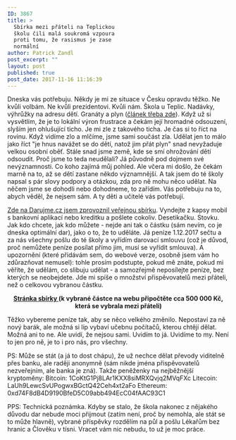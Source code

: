 ```yaml
---
ID: 3867
title: >
  Sbírka mezi přáteli na Teplickou
  školu čili malá soukromá vzpoura
  proti tomu, že rasismus je zase
  normální
author: Patrick Zandl
post_excerpt: ""
layout: post
published: true
post_date: 2017-11-16 11:16:39
---
```

Dneska vás potřebuju. Někdy je mi ze situace v Česku opravdu těžko. Ne kvůli volbám. Ne kvůli prezidentovi. Kvůli nám. Škola u Teplic. Nadávky, výhrůžky na adresu dětí. Granáty a plyn (<a href="https://zpravy.aktualne.cz/domaci/trida-plna-teroristu-nadavali-lide-na-facebooku-na-prvnackum/r~49e3c1b2c2ee11e7b286002590604f2e/">článek třeba zde</a>). Když už si vysvětlím, že je to lokální výron frustrace a čekám její hromadné odsouzení, slyším jen ohlušující ticho. Je mi zle z takového ticha. Je čas si to říct na rovinu. Když vidíme zlo a mlčíme, jsme sami součást zla. Udělat jen to málo jako říct "je hnus navážet se do dětí, natož jim přát plyn" snad nevyžaduje velkou osobní oběť. Stále snad jsme země, kde se smí ohrožování dětí odsoudit. Proč jsme to teda neudělali? Já původně pod dojmem své nevýznamnosti. Co koho zajímá můj pohled. Ale včera mi došlo, že čekám marně na to, až se dětí zastane někdo významnější. A tak jsem do té školy napsal s pár slovy podpory a otázkou, zda pro ně mohu něco udělat. Na něčem jsme se dohodli nebo dohodneme, to zařídím. Vás potřebuju na to, abych věděl, že nejsem sám. A ty děti a učitelé vás potřebují.

<a href="https://www.darujme.cz/projekt/1200601">Zde na Darujme.cz jsem zprovoznil veřejnou sbírku</a>. Vyndejte z kapsy mobil s bankovní aplikací nebo kreditku a pošlete cokoliv. Desetikačku. Stovku. Jak kdo chcete, jak kdo můžete - nejde ani tak o částku (sám nevím, co je dneska optimální dar), jako o to, že to uděláte. Já peníze 1.12.2017 sečtu a za nás všechny pošlu do té školy a vyřídím darovací smlouvu (což je důvod, proč nemůžete peníze posílat přímo jim, musí se vyřídit smlouva). A upozornění (které přidávám sem, do webové verze, osobně jsem vám ho zdůrazňovat nemusel): tohle prosím podstupte, pokud mě znáte, pokud mi věříte, že udělám, co slibuju udělat - a samozřejmě neposílejte peníze, bez kterých se neobejdete. Jde mi spíše o množství přispěvovatelů mezi přáteli, než o celkovou vybranou částku.
<p style="text-align: center;"><strong><a href="https://www.darujme.cz/projekt/1200601">Stránka sbírky </a></strong>
<strong>(k vybrané částce na webu připočtěte cca 500 000 Kč, která se vybrala mezi přáteli)</strong></p>
Těžko vybereme peníze tak, aby se něco velkého změnilo. Nepostaví za ně nový barák, ale možná si líp vybaví učebnu počítačů, kterou chtějí dělat. Možná ani to ne. Ale uvidí, že nejsou sami. Uvidím to já. Uvidíme to my. Není to jen pro ně, je to i pro nás, pro všechny.

PS: Může se stát (a já to dost chápu), že už nechce dělat převody viditelně přes banku, ale raději anonymně (sám nikde jména přispěvovatelů nezveřejním, ale banka je zná). Takže peněženky na nejběžnější kryptoměny:
Bitcoin: 1CoKtG1Pj8LAr1KXX8siMRXQvjq2MVqFXc
Litecoin: LaUh9LewcSvUPogwxBGctQ42Ceh4xt2aFo
Ethereum: 0xd74F8dB4D9190BfeD5C09abb494EcC04fAAC93C1

PPS: Technická poznámka. Kdyby se stalo, že škola nakonec z nějakého důvodu dar nebude moci přijmout (zatím není, proč by nemohla, ale stát se to může hlavně), vybrané příspěvky rozdělím na půl a pošlu Lékařům bez hranic a Člověku v tísni. Vracet vám nic nebudu, to už je moc práce.